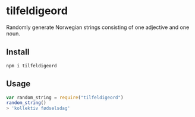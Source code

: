 # tilfeldigeord
Randomly generate Norwegian strings consisting of one adjective and one noun.

## Install
`npm i tilfeldigeord`

## Usage

```javascript
var random_string = require("tilfeldigeord")
random_string()
> 'kollektiv fødselsdag'
```
